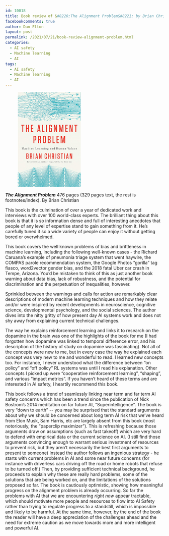 ```yaml
---
id: 10018
title: Book review of &#8220;The Alignment Problem&#8221; by Brian Christian
facebookcomments: true
author: Dan Elton
layout: post
permalink: /2021/07/21/book-review-alignment-problem.html
categories:
  - AI safety
  - Machine learning
  - AI
tags:
  - AI safety
  - Machine learning
  - AI
---
```

<figure><img class="alignright" src="/assets/Alignment_Problem_cover.jpeg" alt="The Alignment Problem book cover" width="200" height="300" /></figure>

**_The Alignment Problem_**
476 pages (329 pages text, the rest is footnotes/index). 
By Brian Christian


This book is the culmination of over a year of dedicated work and interviews with over 100 world-class experts. The brilliant thing about this book is that it is so information dense and full of interesting anecdotes that people of any level of expertise stand to gain something from it. He’s carefully tuned it so a wide variety of people can enjoy it without getting bored or overwhelmed. 

This book covers the well known problems of bias and brittleness in machine learning, including the following well-known cases - the Richard Caruana’s example of pneumonia triage system that went haywire, the COMPAS parole recommendation system, the Google Photos “gorilla” tag fiasco, word2vector gender bias, and the 2018 fatal Uber car crash in Tempe, Arizona. You’d be mistaken to think of this as just another book warning about data bias, lack of robustness, and the potential for discrimination and the perpetuation of inequalities, however. 
 
Sprinkled between the warnings and calls for action are remarkably clear descriptions of modern machine learning techniques and how they relate and/or were inspired by recent developments in neuroscience, cognitive science, developmental psychology, and the social sciences. The author dives into the nitty gritty of how present day AI systems work and does not shy away from explaining current technical challenges.

 The way he explains reinforcement learning and links it to research on the dopamine in the brain was one of the highlights of the book for me  (I had forgotten how dopamine was linked to temporal difference error, and his description of the history of study on dopamine was fascinating). Not all of the concepts were new to me, but in every case the way he explained each concept was very new to me and wonderful to read. I learned new concepts too. For instance, I never understood what the difference between “on policy” and “off policy” RL systems was until I read his explanation. Other concepts I picked up were “cooperative reinforcement learning”, “shaping”, and various “impact metrics”. If you haven’t heard of these terms and are interested in AI safety, I heartily recommend this book. 

This book follows a trend of seamlessly linking near term and far term AI safety concerns which has been a trend since the publication of Nick Bostrom’s 2014 meditation on far future AI, “Superintelligence”. The book is very “down to earth” -- you may be surprised that the standard arguments about why we should be concerned about long term AI risk that we’ve heard from Elon Musk, Sam Harris, etc are largely absent from this book (most notoriously, the “paperclip maximizer”). This is refreshing because those arguments draw on assumptions (such as fast takeoff) which are very hard to defend with empirical data or the current science on AI. (I still find those arguments convincing enough to warrant serious investment of resources to prevent risk, but they aren’t necessarily the best first arguments to present to someone)  Instead the author follows an ingenious strategy - he starts with current problems in AI and some near future concerns (for instance with driverless cars driving off the road or home robots that refuse to be turned off.) Then, by providing sufficient technical background, he proceeds to explain why these are really hard problems, some of the solutions that are being worked on, and the limitations of the solutions proposed so far. The book is cautiously optimistic, showing how meaningful progress on the alignment problem is already occurring. So far the problems with AI that we are encountering *right now* appear tractable, which should motivate more people and resources to flow into AI Safety rather than trying to regulate progress to a standstill, which is  impossible and likely to be harmful.  At the same time, however, by the end of the book the reader will have a deep appreciation of the challenges ahead and the need for extreme caution as we move towards more and more intelligent and powerful AI. 
